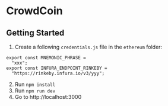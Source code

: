 # CrowdCoin

## Getting Started

1. Create a following `credentials.js` file in the `ethereum` folder:

```
export const MNEMONIC_PHRASE =
  "xxx";
export const INFURA_ENDPOINT_RINKEBY =
  "https://rinkeby.infura.io/v3/yyy";
```

2. Run `npm install`
3. Run `npm run dev`
4. Go to http://localhost:3000
